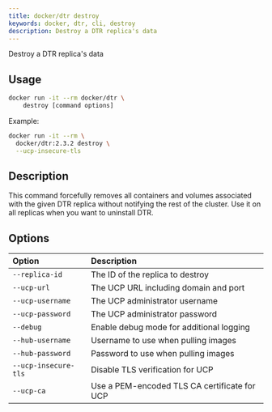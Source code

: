 ```yaml
---
title: docker/dtr destroy
keywords: docker, dtr, cli, destroy
description: Destroy a DTR replica's data
---
```


Destroy a DTR replica's data

## Usage

```bash
docker run -it --rm docker/dtr \
    destroy [command options]
```
Example:
```bash
docker run -it --rm \
  docker/dtr:2.3.2 destroy \
  --ucp-insecure-tls
```
## Description


This command forcefully removes all containers and volumes associated with the given DTR replica without notifying the rest of the cluster. Use it on all replicas when you want to uninstall DTR.


## Options

| Option                    | Description                |
|:--------------------------|:---------------------------|
|`--replica-id`|The ID of the replica to destroy|
|`--ucp-url`|The UCP URL including domain and port|
|`--ucp-username`|The UCP administrator username|
|`--ucp-password`|The UCP administrator password|
|`--debug`|Enable debug mode for additional logging|
|`--hub-username`|Username to use when pulling images|
|`--hub-password`|Password to use when pulling images|
|`--ucp-insecure-tls`|Disable TLS verification for UCP|
|`--ucp-ca`|Use a PEM-encoded TLS CA certificate for UCP|

